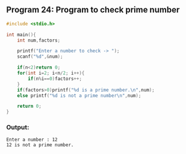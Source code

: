 ## Program 24: Program to check prime number
```c
#include <stdio.h>

int main(){
    int num,factors;

    printf("Enter a number to check -> ");
    scanf("%d",&num);

    if(n<2)return 0;
    for(int i=2; i<n/2; i++){
        if(n%i==0)factors++;
    }
    if(factors>0)printf("%d is a prime number.\n",num);
    else printf("%d is not a prime number\n",num);

    return 0;
}
```
### Output:
```
Enter a number : 12
12 is not a prime number.
```
